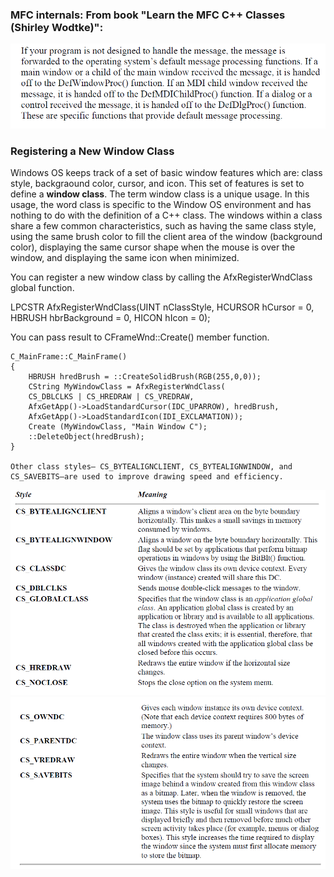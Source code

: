 ### MFC internals: From book "Learn the MFC C++ Classes (Shirley Wodtke)":

![Default message handlers](Assets/Default_Message_Handlers.png)


### Registering a New Window Class

Windows OS keeps track of a set of basic window features which are: class style, backgraound color, cursor, and icon. This set of features is set to define a **window class**. The term window class is a unique usage. In this usage, the word class is specific to the Window OS environment and has nothing to do with the definition of a C++ class. The windows within a class share a few common characteristics, such as having the same class style, using the same brush color to fill the client area of the window (background color), displaying the same cursor shape when the mouse is over the window, and displaying the same icon when minimized.

You can register a new window class by calling the AfxRegisterWndClass global function.

LPCSTR AfxRegisterWndClass(UINT nClassStyle, HCURSOR hCursor = 0, HBRUSH hbrBackground = 0, HICON hIcon = 0);

You can pass result to CFrameWnd::Create() member function.
```
C_MainFrame::C_MainFrame()
{
    HBRUSH hredBrush = ::CreateSolidBrush(RGB(255,0,0));
    CString MyWindowClass = AfxRegisterWndClass(
    CS_DBLCLKS | CS_HREDRAW | CS_VREDRAW,
    AfxGetApp()->LoadStandardCursor(IDC_UPARROW), hredBrush,
    AfxGetApp()->LoadStandardIcon(IDI_EXCLAMATION));
    Create (MyWindowClass, "Main Window C");
    ::DeleteObject(hredBrush);
}

Other class styles— CS_BYTEALIGNCLIENT, CS_BYTEALIGNWINDOW, and CS_SAVEBITS—are used to improve drawing speed and efficiency.
```
![Perf flags](Assets/Graphics_Perf_Flags.png)
![Perf flags](Assets/Graphics_Perf_Flags2.png)